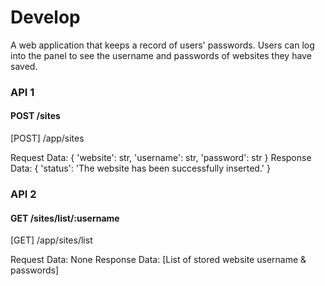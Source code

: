 # Develop

A web application that keeps a record of users' passwords. Users can log into the panel to see the username and passwords of websites they
have saved.


### API 1
#### POST /sites
[POST] /app/sites

Request Data: {
'website': str,
'username': str,
'password': str
}
Response Data: {
'status': 'The website has been successfully inserted.'
}

### API 2
#### GET /sites/list/:username

[GET] /app/sites/list

Request Data: None
Response Data: [List of stored website username & passwords]
